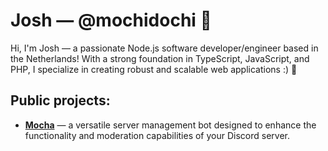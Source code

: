# Josh &mdash; @mochidochi 📌

Hi, I'm Josh &mdash; a passionate Node.js software developer/engineer based in the Netherlands! With a strong foundation in TypeScript, JavaScript, and PHP, I specialize in creating robust and scalable web applications :) 🌱

## Public projects:

- **[Mocha](https://github.com/mochidochi/Chocolate)** &mdash; a versatile server management bot designed to enhance the functionality and moderation capabilities of your Discord server.

